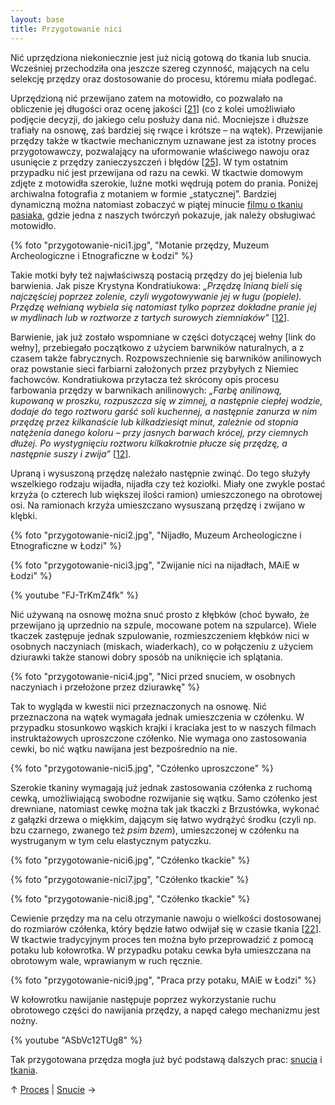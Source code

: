 ```yaml
---
layout: base
title: Przygotowanie nici
---
```


Nić uprzędziona niekoniecznie jest już nicią gotową do tkania lub snucia. Wcześniej przechodziła ona jeszcze szereg czynność, mających na celu selekcję przędzy oraz dostosowanie do procesu, któremu miała podlegać.

Uprzędzioną nić przewijano zatem na motowidło, co pozwalało na obliczenie jej długości oraz ocenę jakości [[21][bibliografia]] (co z kolei umożliwiało podjęcie decyzji, do jakiego celu posłuży dana nić. Mocniejsze i dłuższe trafiały na osnowę, zaś bardziej się rwące i krótsze – na wątek). Przewijanie przędzy także w tkactwie mechanicznym uznawane jest za istotny proces przygotowawczy, pozwalający na uformowanie właściwego nawoju oraz usunięcie z przędzy zanieczyszczeń i błędów [[25][bibliografia]]. W tym ostatnim przypadku nić jest przewijana od razu na cewki. W tkactwie domowym zdjęte z motowidła szerokie, luźne motki wędrują potem do prania. Poniżej archiwalna fotografia z motaniem w formie „statycznej”. Bardziej dynamiczną można natomiast zobaczyć w piątej minucie [filmu o tkaniu pasiaka](https://www.youtube.com/watch?v=OqjkUOp0mSY), gdzie jedna z naszych twórczyń pokazuje, jak należy obsługiwać motowidło.

{% foto "przygotowanie-nici1.jpg", "Motanie przędzy, Muzeum Archeologiczne i Etnograficzne w Łodzi" %}

Takie motki były też najwłaściwszą postacią przędzy do jej bielenia lub barwienia. Jak pisze Krystyna Kondratiukowa: *„Przędzę lnianą bieli się najczęściej poprzez zolenie, czyli wygotowywanie jej w ługu (popiele). Przędzę wełnianą wybiela się natomiast tylko poprzez dokładne pranie jej w mydlinach lub w roztworze z tartych surowych ziemniaków”* [[12][bibliografia]].

Barwienie, jak już zostało wspomniane w części dotyczącej wełny [link do wełny], przebiegało początkowo z użyciem barwników naturalnych, a z czasem także fabrycznych. Rozpowszechnienie się barwników anilinowych oraz powstanie sieci farbiarni założonych przez przybyłych z Niemiec fachowców. Kondratiukowa przytacza też skrócony opis procesu farbowania przędzy w barwnikach anilinowych: *„Farbę anilinową, kupowaną w proszku, rozpuszcza się w zimnej, a następnie ciepłej wodzie, dodaje do tego roztworu garść soli kuchennej, a następnie zanurza w nim przędzę przez kilkanaście lub kilkadziesiąt minut, zależnie od stopnia natężenia danego koloru – przy jasnych barwach krócej, przy ciemnych dłużej. Po wystygnięciu roztworu kilkakrotnie płucze się przędzę, a następnie suszy i zwija”* [[12][bibliografia]].

Upraną i wysuszoną przędzę należało następnie zwinąć. Do tego służyły wszelkiego rodzaju wijadła, nijadła czy też koziołki. Miały one zwykle postać krzyża (o czterech lub większej ilości ramion) umieszczonego na obrotowej osi. Na ramionach krzyża umieszczano wysuszaną przędzę i zwijano w klębki. 

{% foto "przygotowanie-nici2.jpg", "Nijadło, Muzeum Archeologiczne i Etnograficzne w Łodzi" %}

{% foto "przygotowanie-nici3.jpg", "Zwijanie nici na nijadłach, MAiE w Łodzi" %}

{% youtube "FJ-TrKmZ4fk" %}

Nić używaną na osnowę można snuć prosto z kłębków (choć bywało, że przewijano ją uprzednio na szpule, mocowane potem na szpularce). Wiele tkaczek zastępuje jednak szpulowanie, rozmieszczeniem kłębków nici w osobnych naczyniach (miskach, wiaderkach), co w połączeniu z użyciem dziurawki także stanowi dobry sposób na uniknięcie ich splątania.

{% foto "przygotowanie-nici4.jpg", "Nici przed snuciem, w osobnych naczyniach i przełożone przez dziurawkę" %}

Tak to wygląda w kwestii nici przeznaczonych na osnowę. Nić przeznaczona na wątek wymagała jednak umieszczenia w czółenku. W przypadku stosunkowo wąskich krajki i kraciaka jest to w naszych filmach instruktażowych uproszczone czółenko. Nie wymaga ono zastosowania cewki, bo nić wątku nawijana jest bezpośrednio na nie.

{% foto "przygotowanie-nici5.jpg", "Czółenko uproszczone" %}

Szerokie tkaniny wymagają już jednak zastosowania czółenka z ruchomą cewką, umożliwiającą swobodne rozwijanie się wątku. Samo czółenko jest drewniane, natomiast cewkę można tak jak tkaczki z Brzustówka, wykonać z gałązki drzewa o miękkim, dającym się łatwo wydrążyć środku (czyli np. bzu czarnego, zwanego też *psim bzem*), umieszczonej w czółenku na wystruganym w tym celu elastycznym patyczku.

{% foto "przygotowanie-nici6.jpg", "Czółenko tkackie" %}

{% foto "przygotowanie-nici7.jpg", "Czółenko tkackie" %}

{% foto "przygotowanie-nici8.jpg", "Czółenko tkackie" %}

Cewienie przędzy ma na celu otrzymanie nawoju o wielkości dostosowanej do rozmiarów czółenka, który będzie łatwo odwijał się w czasie tkania [[22][bibliografia]]. W tkactwie tradycyjnym proces ten można było przeprowadzić z pomocą potaku lub kołowrotka. W przypadku potaku cewka była umieszczana na obrotowym wale, wprawianym w ruch ręcznie.

{% foto "przygotowanie-nici9.jpg", "Praca przy potaku, MAiE w Łodzi" %}

W kołowrotku nawijanie następuje poprzez wykorzystanie ruchu obrotowego części do nawijania przędzy, a napęd całego mechanizmu jest nożny.

{% youtube "ASbVc12TUg8" %}

Tak przygotowana przędza mogła już być podstawą dalszych prac: [snucia](/proces/snucie) i [tkania](/proces/tkanie).

↑ [Proces](/proces/) | [Snucie](/proces/snucie/) →

[bibliografia]: /slowniczek-i-bibliografia/#bibliografia